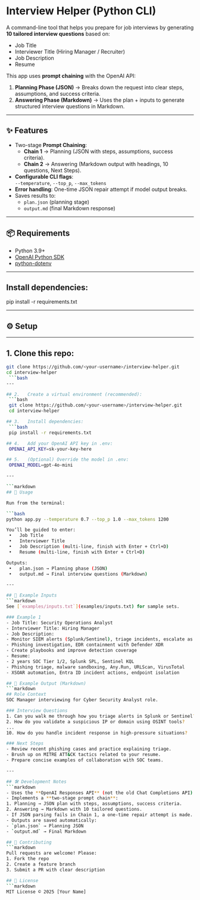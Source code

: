 # Interview Helper (Python CLI)

A command-line tool that helps you prepare for job interviews by generating **10 tailored interview questions** based on:

- Job Title  
- Interviewer Title (Hiring Manager / Recruiter)  
- Job Description  
- Resume  

This app uses **prompt chaining** with the OpenAI API:  
1. **Planning Phase (JSON)** → Breaks down the request into clear steps, assumptions, and success criteria.  
2. **Answering Phase (Markdown)** → Uses the plan + inputs to generate structured interview questions in Markdown.

---

## ✨ Features
- Two-stage **Prompt Chaining**:
  - **Chain 1** → Planning (JSON with steps, assumptions, success criteria).
  - **Chain 2** → Answering (Markdown output with headings, 10 questions, Next Steps).
- **Configurable CLI flags**:  
  `--temperature`, `--top_p`, `--max_tokens`
- **Error handling**: One-time JSON repair attempt if model output breaks.
- Saves results to:
  - `plan.json` (planning stage)  
  - `output.md` (final Markdown response)

---

## 📦 Requirements
- Python 3.9+
- [OpenAI Python SDK](https://pypi.org/project/openai/)
- [python-dotenv](https://pypi.org/project/python-dotenv/)

---

## Install dependencies:

pip install -r requirements.txt

---

## ⚙️ Setup

---

## 1. Clone this repo:
   ```bash
   git clone https://github.com/<your-username>/interview-helper.git
   cd interview-helper
	```bash
---

## 2.	Create a virtual environment (recommended):
    ```bash
    git clone https://github.com/<your-username>/interview-helper.git
    cd interview-helper

## 3.	Install dependencies:
    ```bash
    pip install -r requirements.txt

## 4.	Add your OpenAI API key in .env:
    OPENAI_API_KEY=sk-your-key-here

## 5.	(Optional) Override the model in .env:
    OPENAI_MODEL=gpt-4o-mini

---

```markdown
## 🚀 Usage

Run from the terminal:

```bash
python app.py --temperature 0.7 --top_p 1.0 --max_tokens 1200

You’ll be guided to enter:
	•	Job Title
	•	Interviewer Title
	•	Job Description (multi-line, finish with Enter + Ctrl+D)
	•	Resume (multi-line, finish with Enter + Ctrl+D)

Outputs:
	•	plan.json → Planning phase (JSON)
	•	output.md → Final interview questions (Markdown)

---

## 📂 Example Inputs
```markdown
See [`examples/inputs.txt`](examples/inputs.txt) for sample sets.

### Example 1
- Job Title: Security Operations Analyst  
- Interviewer Title: Hiring Manager  
- Job Description:
  - Monitor SIEM alerts (Splunk/Sentinel), triage incidents, escalate as needed
  - Phishing investigation, EDR containment with Defender XDR
  - Create playbooks and improve detection coverage  
- Resume:
  - 2 years SOC Tier 1/2, Splunk SPL, Sentinel KQL
  - Phishing triage, malware sandboxing, Any.Run, URLScan, VirusTotal
  - XSOAR automation, Entra ID incident actions, endpoint isolation

## 📄 Example Output (Markdown)
```markdown
## Role Context
SOC Manager interviewing for Cyber Security Analyst role.

### Interview Questions
1. Can you walk me through how you triage alerts in Splunk or Sentinel?
2. How do you validate a suspicious IP or domain using OSINT tools?
...
10. How do you handle incident response in high-pressure situations?

### Next Steps
- Review recent phishing cases and practice explaining triage.
- Brush up on MITRE ATT&CK tactics related to your resume.
- Prepare concise examples of collaboration with SOC teams.

---

## 🛠 Development Notes
```markdown
- Uses the **OpenAI Responses API** (not the old Chat Completions API).
- Implements a **two-stage prompt chain**:
  1. Planning → JSON plan with steps, assumptions, success criteria.
  2. Answering → Markdown with 10 tailored questions.
- If JSON parsing fails in Chain 1, a one-time repair attempt is made.
- Outputs are saved automatically:
  - `plan.json` → Planning JSON
  - `output.md` → Final Markdown

## 🤝 Contributing
```markdown
Pull requests are welcome! Please:
1. Fork the repo
2. Create a feature branch
3. Submit a PR with clear description

## 📜 License
```markdown
MIT License © 2025 [Your Name]










    
  
